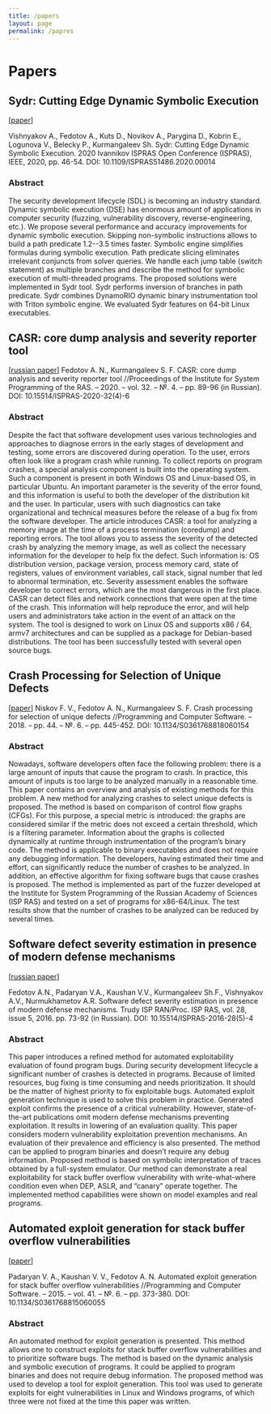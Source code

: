```yaml
---
title: /papers
layout: page
permalink: /papres
---
```


# Papers

## Sydr: Cutting Edge Dynamic Symbolic Execution
\[[paper](https://arxiv.org/abs/2011.09269)\]

Vishnyakov A., Fedotov A., Kuts D., Novikov A., Parygina D., Kobrin E.,
Logunova V., Belecky P., Kurmangaleev Sh. Sydr: Cutting Edge Dynamic Symbolic
Execution. 2020 Ivannikov ISPRAS Open Conference (ISPRAS), IEEE, 2020, pp.
46-54. DOI: 10.1109/ISPRAS51486.2020.00014

### Abstract

The security development lifecycle (SDL) is becoming an industry standard.
Dynamic symbolic execution (DSE) has enormous amount of applications in computer
security (fuzzing, vulnerability discovery, reverse-engineering, etc.). We
propose several performance and accuracy improvements for dynamic symbolic
execution. Skipping non-symbolic instructions allows to build a path predicate
1.2--3.5 times faster. Symbolic engine simplifies formulas during symbolic
execution. Path predicate slicing eliminates irrelevant conjuncts from solver
queries. We handle each jump table (switch statement) as multiple branches and
describe the method for symbolic execution of multi-threaded programs. The
proposed solutions were implemented in Sydr tool. Sydr performs inversion of
branches in path predicate. Sydr combines DynamoRIO dynamic binary
instrumentation tool with Triton symbolic engine. We evaluated Sydr features on
64-bit Linux executables.

## CASR: core dump analysis and severity reporter tool
\[[russian&nbsp;paper](https://ispranproceedings.elpub.ru/jour/article/download/1317/1106)\]
Fedotov A. N., Kurmangaleev S. F. CASR: core dump analysis and severity reporter
tool //Proceedings of the Institute for System Programming of the RAS. – 2020. –
vol. 32. – №. 4. – pp. 89-96 (in Russian). DOI: 10.15514/ISPRAS-2020-32(4)-6

### Abstract

Despite the fact that software development uses various technologies and
approaches to diagnose errors in the early stages of development and testing,
some errors are discovered during operation. To the user, errors often look like
a program crash while running. To collect reports on program crashes, a special
analysis component is built into the operating system. Such a component is
present in both Windows OS and Linux-based OS, in particular Ubuntu. An
important parameter is the severity of the error found, and this information is
useful to both the developer of the distribution kit and the user. In
particular, users with such diagnostics can take organizational and technical
measures before the release of a bug fix from the software developer. The
article introduces CASR: a tool for analyzing a memory image at the time of a
process termination (coredump) and reporting errors. The tool allows you to
assess the severity of the detected crash by analyzing the memory image, as well
as collect the necessary information for the developer to help fix the defect.
Such information is: OS distribution version, package version, process memory
card, state of registers, values of environment variables, call stack, signal
number that led to abnormal termination, etc. Severity assessment enables the
software developer to correct errors, which are the most dangerous in the first
place. CASR can detect files and network connections that were open at the time
of the crash. This information will help reproduce the error, and will help
users and administrators take action in the event of an attack on the system.
The tool is designed to work on Linux OS and supports x86 / 64, armv7
architectures and can be supplied as a package for Debian-based distributions.
The tool has been successfully tested with several open source bugs.

## Crash Processing for Selection of Unique Defects
\[[paper](https://link.springer.com/content/pdf/10.1134/S0361768818060154.pdf)\]
Niskov F. V., Fedotov A. N., Kurmangaleev S. F. Crash processing for selection
of unique defects //Programming and Computer Software. – 2018. – pp. 44. – №. 6.
– pp. 445-452. DOI: 10.1134/S0361768818060154

### Abstract

Nowadays, software developers often face the following problem: there is a large
amount of inputs that cause the program to crash. In practice, this amount of
inputs is too large to be analyzed manually in a reasonable time. This paper
contains an overview and analysis of existing methods for this problem. A new
method for analyzing crashes to select unique defects is proposed. The method is
based on comparison of control flow graphs (CFGs). For this purpose, a special
metric is introduced: the graphs are considered similar if the metric does not
exceed a certain threshold, which is a filtering parameter. Information about
the graphs is collected dynamically at runtime through instrumentation of the
program’s binary code. The method is applicable to binary executables and does
not require any debugging information. The developers, having estimated their
time and effort, can significantly reduce the number of crashes to be analyzed.
In addition, an effective algorithm for fixing software bugs that cause crashes
is proposed. The method is implemented as part of the fuzzer developed at the
Institute for System Programming of the Russian Academy of Sciences (ISP RAS)
and tested on a set of programs for x86-64/Linux. The test results show that the
number of crashes to be analyzed can be reduced by several times.

## Software defect severity estimation in presence of modern defense mechanisms
\[[russian&nbsp;paper](http://www.ispras.ru/proceedings/docs/2016/28/5/isp_28_2016_5_73.pdf)\]

Fedotov A.N., Padaryan V.A., Kaushan V.V., Kurmangaleev Sh.F., Vishnyakov
A.V., Nurmukhametov A.R. Software defect severity estimation in presence of
modern defense mechanisms. Trudy ISP RAN/Proc. ISP RAS, vol. 28, issue 5, 2016.
pp. 73-92 (in Russian). DOI: 10.15514/ISPRAS-2016-28(5)-4

### Abstract

This paper introduces a refined method for automated exploitability evaluation
of found program bugs. During security development lifecycle a significant
number of crashes is detected in programs. Because of limited resources, bug
fixing is time consuming and needs prioritization. It should be the matter of
highest priority to fix exploitable bugs. Automated exploit generation technique
is used to solve this problem in practice. Generated exploit confirms the
presence of a critical vulnerability. However, state-of-the-art publications
omit modern defense mechanisms preventing exploitation. It results in lowering
of an evaluation quality. This paper considers modern vulnerability exploitation
prevention mechanisms. An evaluation of their prevalence and efficiency is also
presented. The method can be applied to program binaries and doesn’t require any
debug information. Proposed method is based on symbolic interpretation of traces
obtained by a full-system emulator. Our method can demonstrate a real
exploitability for stack buffer overflow vulnerability with write-what-where
condition even when DEP, ASLR, and “canary” operate together. The implemented
method capabilities were shown on model examples and real programs.

## Automated exploit generation for stack buffer overflow vulnerabilities
\[[paper](https://link.springer.com/content/pdf/10.1134/S0361768815060055.pdf)\]

Padaryan V. A., Kaushan V. V., Fedotov A. N. Automated exploit generation for
stack buffer overflow vulnerabilities //Programming and Computer Software. –
2015. – vol. 41. – №. 6. – pp. 373-380. DOI: 10.1134/S0361768815060055

### Abstract

An automated method for exploit generation is presented. This method allows one
to construct exploits for stack buffer overflow vulnerabilities and to
prioritize software bugs. The method is based on the dynamic analysis and
symbolic execution of programs. It could be applied to program binaries and does
not require debug information. The proposed method was used to develop a tool
for exploit generation. This tool was used to generate exploits for eight
vulnerabilities in Linux and Windows programs, of which three were not fixed at
the time this paper was written.
